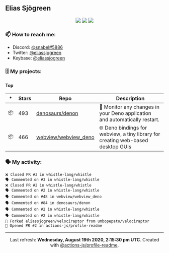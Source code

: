 ## Elias Sjögreen

<p align="center">
  <img src="https://img.shields.io/badge/🎂-dec. 2003-success" />
  <img src="https://img.shields.io/badge/🌎-Stockholm-informational" />
  <img src="https://img.shields.io/badge/👦-He/Him-informational" />
</p>

### 📫 How to reach me:

- Discord: [@snabel#5886](https://discord.com/users/267978757799673866)
- Twitter: [@eliassjogreen](https://twitter.com/eliassjogreen)
- Keybase: [@eliassjogreen](https://keybase.io/eliassjogreen)

### 🗄 My projects:

#### Top
|*|Stars|Repo|Description|
|---|---|---|---|
| 📦 | 493 | [denosaurs/denon](https://github.com/denosaurs/denon) | 👀 Monitor any changes in your Deno application and automatically restart. |
| 📦 | 466 | [webview/webview_deno](https://github.com/webview/webview_deno) | 🌐 Deno bindings for webview, a tiny library for creating web-based desktop GUIs |

### 🗣 My activity:

```
❌ Closed PR #3 in whistle-lang/whistle
🗣 Commented on #3 in whistle-lang/whistle
❌ Closed PR #2 in whistle-lang/whistle
🗣 Commented on #2 in whistle-lang/whistle
🗣 Commented on #48 in webview/webview_deno
🗣 Commented on #84 in denosaurs/denon
🗣 Commented on #2 in whistle-lang/whistle
🗣 Commented on #2 in whistle-lang/whistle
🍴 Forked eliassjogreen/velociraptor from umbopepato/velociraptor
💪 Opened PR #2 in actions-js/profile-readme
```

------------
<p align="center">Last refresh: <b>Wednesday, August 19th 2020, 2:15:30 pm UTC</b>. Created with <a href=https://github.com/marketplace/actions/profile-readme>@actions-js/profile-readme</a>.</p>

